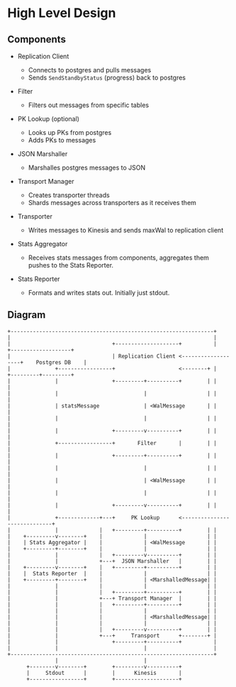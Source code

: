 # High Level Design

## Components

* Replication Client
  * Connects to postgres and pulls messages
  * Sends `SendStandbyStatus` (progress) back to postgres

* Filter
  * Filters out messages from specific tables

* PK Lookup (optional)
  * Looks up PKs from postgres
  * Adds PKs to messages

* JSON Marshaller
  * Marshalles postgres messages to JSON

* Transport Manager
  * Creates transporter threads
  * Shards messages across transporters as it receives them

* Transporter
  * Writes messages to Kinesis and sends maxWal to replication client

* Stats Aggregator
  * Receives stats messages from components, aggregates them pushes to the Stats Reporter.

* Stats Reporter
  * Formats and writes stats out. Initially just stdout.

## Diagram

```
+----------------------------------------------------------------+
|                                                                |
|                                +--------------------+          |        +-------------------+
|                                | Replication Client <-------------------+    Postgres DB    |
|              +-----------------+                    <--------+ |        +---------+---------+
|              |                 +---------+----------+        | |                  |
|              |                           |                   | |                  |
|              | statsMessage              | <WalMessage       | |                  |
|              |                           |                   | |                  |
|              |                 +---------v----------+        | |                  |
|              +-----------------+       Filter       |        | |                  |
|              |                 +---------+----------+        | |                  |
|              |                           |                   | |                  |
|              |                           | <WalMessage       | |                  |
|              |                           |                   | |                  |
|              |                 +---------v----------+        | |                  |
|              +-------------+---+     PK Lookup      <-----------------------------+
|              |             |   +---------+----------+        | |
|    +---------v--------+    |             |                   | |
|    | Stats Aggregator |    |             | <WalMessage       | |
|    +---------+--------+    |             |                   | |
|              |             |   +---------v----------+        | |
|              |             +---+  JSON Marshaller   |        | |
|    +---------v--------+    |   +---------+----------+        | |
|    |  Stats Reporter  |    |             |                   | |
|    +---------+--------+    |             | <MarshalledMessage| |
|              |             |             |                   | |
|              |             |   +---------+----------+        | |
|              |             +---+ Transport Manager  |        | |
|              |             |   +---------+----------+        | |
|              |             |             |                   | |
|              |             |             | <MarshalledMessage| |
|              |             |             |                   | |
|              |             |   +---------v----------+        | |
|              |             +---+     Transport      +--------+ |
|              |                 +---------+----------+          |
|              |                           |                     |
+----------------------------------------------------------------+
               |                           |
      +--------v--------+        +---------v----------+
      |     Stdout      |        |      Kinesis       |
      +-----------------+        +--------------------+

```

